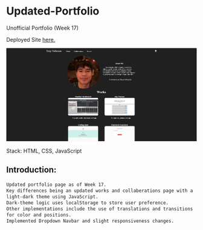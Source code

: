 # Updated-Portfolio
Unofficial Portfolio (Week 17)

Deployed Site [here.](https://tonyavall.github.io/Updated-Portfolio-2/)

![Deployed Landing Page](images/deployed.jpg)

Stack: HTML, CSS, JavaScript

## Introduction:
    Updated portfolio page as of Week 17. 
    Key differences being an updated works and collaberations page with a light-dark theme using JavaScript. 
    Dark-theme logic uses localStorage to store user preference. 
    Other implementations include the use of translations and transitions for color and positions.
    Implemented Dropdown Navbar and slight responsiveness changes.
